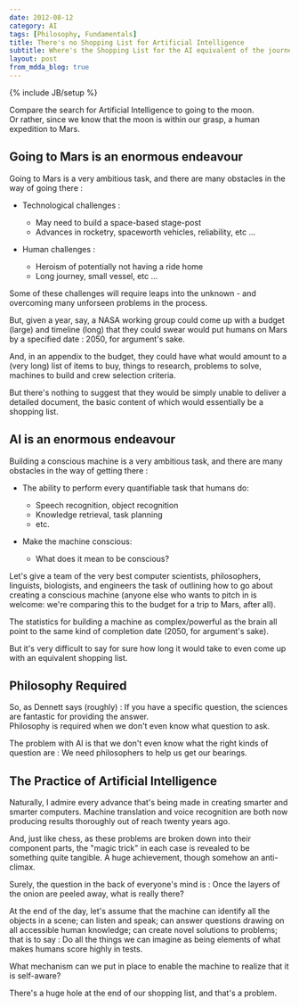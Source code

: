 ```yaml
---
date: 2012-08-12
category: AI
tags: [Philosophy, Fundamentals]
title: There's no Shopping List for Artificial Intelligence
subtitle: Where's the Shopping List for the AI equivalent of the journey to Mars?
layout: post
from_mdda_blog: true
---
```

{% include JB/setup %}


Compare the search for Artificial Intelligence to going to the moon.  
Or rather, since we know that the moon is within our grasp, a human expedition to Mars.


Going to Mars is an enormous endeavour
------------------------------------------

Going to Mars is a very ambitious task, and there are many obstacles in the way of going there :

-  Technological challenges :

   +  May need to build a space-based stage-post
   +  Advances in rocketry, spaceworth vehicles, reliability, etc ...
  
-  Human challenges :

   +  Heroism of potentially not having a ride home
   +  Long journey, small vessel, etc ...

Some of these challenges will require leaps into the unknown - and overcoming many unforseen problems in the process.

But, given a year, say, a NASA working group could come up with a budget (large) and timeline (long) that they could
swear would put humans on Mars by a specified date : 2050, for argument's sake.  

And, in an appendix to the budget, they could have what would amount to a (very long) list of items to buy,
things to research, problems to solve, machines to build and crew selection criteria.  

But there's nothing to suggest that they would be simply unable to deliver a detailed document, 
the basic content of which would essentially be a shopping list.


AI is an enormous endeavour
----------------------------

Building a conscious machine is a very ambitious task, and there are many obstacles in the way of getting there :

-  The ability to perform every quantifiable task that humans do:

   +  Speech recognition, object recognition
   +  Knowledge retrieval, task planning
   +  etc.

-  Make the machine conscious:

   +  What does it mean to be conscious?

Let's give a team of the very best computer scientists, philosophers, linguists, biologists, and engineers 
the task of outlining how to go about creating a conscious machine 
(anyone else who wants to pitch in is welcome: we're comparing this to the budget for a trip to Mars, after all).  

The statistics for building a machine as complex/powerful as the brain all point to 
the same kind of completion date (2050, for argument's sake).

But it's very difficult to say for sure how long it would take to even come up with an equivalent shopping list.


Philosophy Required
---------------------

So, as Dennett says (roughly) : If you have a specific question, the sciences are fantastic for providing the answer.  
Philosophy is required when we don't even know what question to ask.

The problem with AI is that we don't even know what the right kinds of question are : We need philosophers to help us get our bearings.


The Practice of Artificial Intelligence
------------------------------------------

Naturally, I admire every advance that's being made in creating smarter 
and smarter computers.  Machine translation and voice recognition are both now producing results 
thoroughly out of reach twenty years ago.

And, just like chess, as these problems are broken down into their component parts, the "magic trick" in each case is revealed to 
be something quite tangible.  A huge achievement, though somehow an anti-climax.  

Surely, the question in the back of everyone's mind is : Once the layers of the onion are peeled away, what is really there?

At the end of the day, let's assume that the machine can identify all the objects in a scene; can listen and speak; 
can answer questions drawing on all accessible human knowledge; can create novel solutions to problems; 
that is to say : Do all the things we can imagine as being elements of what makes humans score highly in tests.  

What mechanism can we put in place to enable the machine to realize that it is self-aware?

There's a huge hole at the end of our shopping list, and that's a problem.

